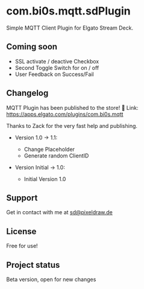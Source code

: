 # com.bi0s.mqtt.sdPlugin

Simple MQTT Client Plugin for Elgato Stream Deck.

## Coming soon
- SSL activate / deactive Checkbox
- Second Toggle Switch for on / off
- User Feedback on Success/Fail

## Changelog

MQTT Plugin has been published to the store! 🎉
Link: https://apps.elgato.com/plugins/com.bi0s.mqtt

Thanks to Zack for the very fast help and publishing.

- Version 1.0 -> 1.1:
    - Change Placeholder
    - Generate random ClientID

- Version Initial -> 1.0:
    - Initial Version 1.0

## Support
Get in contact with me at sd@pixeldraw.de

## License
Free for use!

## Project status
Beta version, open for new changes

